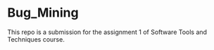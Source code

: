 # Bug_Mining
This repo is a submission for the assignment 1 of Software Tools and Techniques course.
